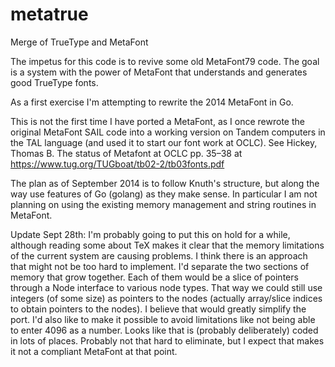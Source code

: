 metatrue
========

Merge of TrueType and MetaFont

The impetus for this code is to revive some old MetaFont79 code.  The goal is
a system with the power of MetaFont that understands and generates good TrueType
fonts.

As a first exercise I'm attempting to rewrite the 2014 MetaFont in Go.

This is not the first time I have ported a MetaFont, as I once rewrote
the original MetaFont SAIL code into a working version on
Tandem computers in the TAL language (and used it to start our font work
at OCLC).  See Hickey, Thomas B. The status of Metafont at OCLC pp. 35–38 at
https://www.tug.org/TUGboat/tb02-2/tb03fonts.pdf 
  
The plan as of September 2014 is to follow Knuth's structure, but along the way use features
of Go (golang) as they make sense.  In particular I am not planning on using
the existing memory management and string routines in MetaFont.


Update Sept 28th:  I'm probably going to put this on hold for a while, although
reading some about TeX makes it clear that the memory limitations of the current
system are causing problems.  I think there is an approach that might not be too
hard to implement.  I'd separate the two sections of memory that grow together.
Each of them would be a slice of pointers through a Node interface to various
node types.  That way we could still use integers (of some size) as pointers
to the nodes (actually array/slice indices to obtain pointers to the nodes).
I believe that would greatly simplify the port.  I'd also like to make it possible
to avoid limitations like not being able to enter 4096 as a number.  Looks like
that is (probably deliberately) coded in lots of places.  Probably not that
hard to eliminate, but I expect that makes it not a compliant MetaFont at that
point.
